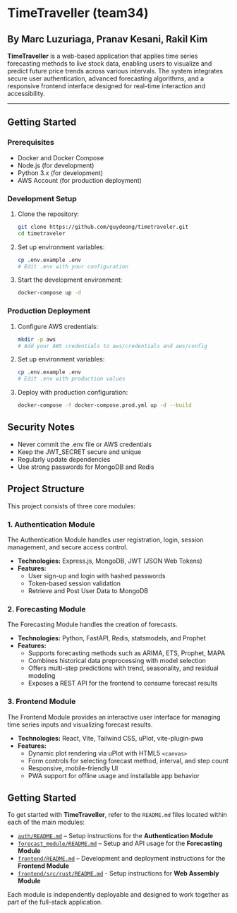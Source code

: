 # TimeTraveller (team34)

## By Marc Luzuriaga, Pranav Kesani, Rakil Kim

**TimeTraveller** is a web-based application that applies time series forecasting methods to live stock data, enabling users to visualize and predict future price trends across various intervals. The system integrates secure user authentication, advanced forecasting algorithms, and a responsive frontend interface designed for real-time interaction and accessibility.

---

## Getting Started

### Prerequisites
- Docker and Docker Compose
- Node.js (for development)
- Python 3.x (for development)
- AWS Account (for production deployment)

### Development Setup
1. Clone the repository:
   ```bash
   git clone https://github.com/guydeong/timetraveler.git
   cd timetraveler
   ```

2. Set up environment variables:
   ```bash
   cp .env.example .env
   # Edit .env with your configuration
   ```

3. Start the development environment:
   ```bash
   docker-compose up -d
   ```

### Production Deployment
1. Configure AWS credentials:
   ```bash
   mkdir -p aws
   # Add your AWS credentials to aws/credentials and aws/config
   ```

2. Set up environment variables:
   ```bash
   cp .env.example .env
   # Edit .env with production values
   ```

3. Deploy with production configuration:
   ```bash
   docker-compose -f docker-compose.prod.yml up -d --build
   ```

## Security Notes
- Never commit the .env file or AWS credentials
- Keep the JWT_SECRET secure and unique
- Regularly update dependencies
- Use strong passwords for MongoDB and Redis

## Project Structure

This project consists of three core modules:

### 1. Authentication Module
The Authentication Module handles user registration, login, session management, and secure access control.

- **Technologies:** Express.js, MongoDB, JWT (JSON Web Tokens)
- **Features:**
  - User sign-up and login with hashed passwords
  - Token-based session validation
  - Retrieve and Post User Data to MongoDB

### 2. Forecasting Module
The Forecasting Module handles the creation of forecasts.

- **Technologies:** Python, FastAPI, Redis, statsmodels, and Prophet
- **Features:**
  - Supports forecasting methods such as ARIMA, ETS, Prophet, MAPA
  - Combines historical data preprocessing with model selection
  - Offers multi-step predictions with trend, seasonality, and residual modeling
  - Exposes a REST API for the frontend to consume forecast results

### 3. Frontend Module
The Frontend Module provides an interactive user interface for managing time series inputs and visualizing forecast results.

- **Technologies:** React, Vite, Tailwind CSS, uPlot, vite-plugin-pwa
- **Features:**
  - Dynamic plot rendering via uPlot with HTML5 `<canvas>`
  - Form controls for selecting forecast method, interval, and step count
  - Responsive, mobile-friendly UI
  - PWA support for offline usage and installable app behavior


## Getting Started

To get started with **TimeTraveller**, refer to the `README.md` files located within each of the main modules:

- [`auth/README.md`](auth/README.md) – Setup instructions for the **Authentication Module**
- [`forecast_module/README.md`](forecast_module/README.md) – Setup and API usage for the **Forecasting Module**
- [`frontend/README.md`](frontend/README.md) – Development and deployment instructions for the **Frontend Module**
- [`frontend/src/rust/README.md`](frontend/src/rust/README.md) - Setup instructions for **Web Assembly Module**

Each module is independently deployable and designed to work together as part of the full-stack application.
